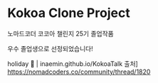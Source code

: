 # Kokoa Clone Project
노마드코더 코코아 챌린지 25기 졸업작품

우수 졸업생으로 선정되었습니다!

holiday 👑 | inaemin.github.io/KokoaTalk
출처] https://nomadcoders.co/community/thread/1820
